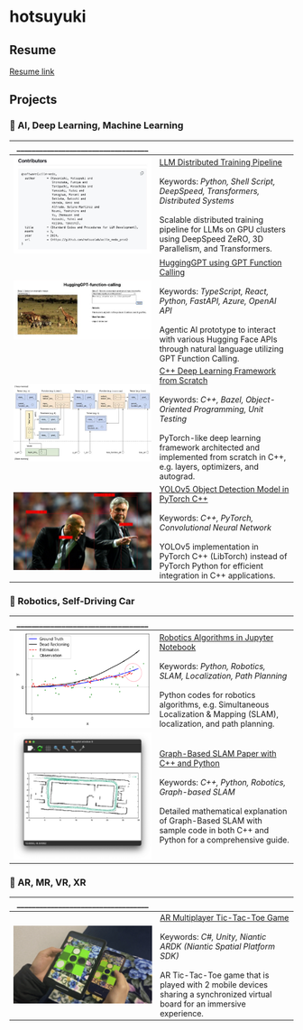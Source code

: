 # hotsuyuki

<!--
**hotsuyuki/hotsuyuki** is a ✨ _special_ ✨ repository because its `README.md` (this file) appears on your GitHub profile.

Here are some ideas to get you started:

- 🔭 I’m currently working on ...
- 🌱 I’m currently learning ...
- 👯 I’m looking to collaborate on ...
- 🤔 I’m looking for help with ...
- 💬 Ask me about ...
- 📫 How to reach me: ...
- 😄 Pronouns: ...
- ⚡ Fun fact: ...
-->

## Resume

[Resume link](https://hotsuyuki.github.io/hotsuyuki/Hotsuyuki_Kawanishi_resume.pdf)

## Projects

### 🧠 AI, Deep Learning, Machine Learning 

| ___________________________________ |  |
| :---: | :--- |
| <img src="./image/ucllm_nedo_prod.png" style="width: 300px"/> | [LLM Distributed Training Pipeline](https://github.com/matsuolab/ucllm_nedo_prod?tab=readme-ov-file#contributors) <br><br> Keywords: *Python, Shell Script, DeepSpeed, Transformers, Distributed Systems* <br><br> Scalable distributed training pipeline for LLMs on GPU clusters using DeepSpeed ZeRO, 3D Parallelism, and Transformers. |
| <img src="./image/HuggingGPT-function-calling.png" style="width: 300px"/> | [HuggingGPT using GPT Function Calling](https://github.com/hotsuyuki/HuggingGPT-function-calling) <br><br> Keywords: *TypeScript, React, Python, FastAPI, Azure, OpenAI API* <br><br> Agentic AI prototype to interact with various Hugging Face APIs through natural language utilizing GPT Function Calling. |
| <img src="./image/tensorward.png" style="width: 300px"/> | [C++ Deep Learning Framework from Scratch](https://github.com/hotsuyuki/tensorward) <br><br> Keywords: *C++, Bazel, Object-Oriented Programming, Unit Testing* <br><br> PyTorch-like deep learning framework architected and implemented from scratch in C++, e.g. layers, optimizers, and autograd. |
| <img src="./image/YOLOv5_PyTorch_cpp.png" style="width: 300px"/> | [YOLOv5 Object Detection Model in PyTorch C++](https://github.com/hotsuyuki/YOLOv5_PyTorch_cpp) <br><br> Keywords: *C++, PyTorch, Convolutional Neural Network* <br><br> YOLOv5 implementation in PyTorch C++ (LibTorch) instead of PyTorch Python for efficient integration in C++ applications. |

### 🤖 Robotics, Self-Driving Car

| ___________________________________ |  |
| :---: | :--- |
| <img src="./image/IpynbRobotics.png" style="width: 300px"/> | [Robotics Algorithms in Jupyter Notebook](https://github.com/hotsuyuki/IpynbRobotics) <br><br> Keywords: *Python, Robotics, SLAM, Localization, Path Planning* <br><br> Python codes for robotics algorithms, e.g. Simultaneous Localization & Mapping (SLAM), localization, and path planning. |
| <img src="./image/Graph-Based-SLAM.png" style="width: 300px"/> | [Graph-Based SLAM Paper with C++ and Python](https://github.com/hotsuyuki/Graph-Based-SLAM) <br><br> Keywords: *C++, Python, Robotics, Graph-based SLAM* <br><br> Detailed mathematical explanation of Graph-Based SLAM with sample code in both C++ and Python for a comprehensive guide. |

### 🥽 AR, MR, VR, XR

| ___________________________________ |  |
| :---: | :--- |
| <img src="./image/niantic_lightship_tictactoe.png" style="width: 300px"/> | [AR Multiplayer Tic-Tac-Toe Game](https://github.com/hotsuyuki/niantic_lightship_tictactoe) <br><br> Keywords: *C#, Unity, Niantic ARDK (Niantic Spatial Platform SDK)* <br><br> AR Tic-Tac-Toe game that is played with 2 mobile devices sharing a synchronized virtual board for an immersive experience. |
